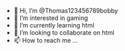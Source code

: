 - 👋 Hi, I’m @Thomas123456789bobby
- 👀 I’m interested in gaming
- 🌱 I’m currently learning html
- 💞️ I’m looking to collaborate on html
- 📫 How to reach me ...

<!---
Thomas123456789bobby/Thomas123456789bobby is a ✨ special ✨ repository because its `README.md` (this file) appears on your GitHub profile.
You can click the Preview link to take a look at your changes.
--->

